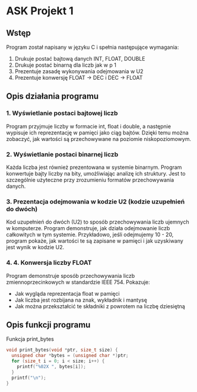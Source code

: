 # ASK Projekt 1

## Wstęp
Program został napisany w języku C i spełnia następujące wymagania:
1. Drukuje postać bajtową danych INT, FLOAT, DOUBLE
2. Drukuje postać binarną dla liczb jak w p 1
3. Prezentuje zasadę wykonywania odejmowania w U2
4. Prezentuje konwersję FLOAT -> DEC i DEC -> FLOAT

## Opis działania programu

### 1. Wyświetlanie postaci bajtowej liczb
Program przyjmuje liczby w formacie int, float i double, a następnie wypisuje ich 
reprezentację w pamięci jako ciąg bajtów. Dzięki temu można zobaczyć, jak wartości są 
przechowywane na poziomie niskopoziomowym.

### 2. Wyświetlanie postaci binarnej liczb 
Każda liczba jest również prezentowana w systemie binarnym. Program konwertuje bajty 
liczby na bity, umożliwiając analizę ich struktury. Jest to szczególnie użyteczne przy 
zrozumieniu formatów przechowywania danych. 

### 3. Prezentacja odejmowania w kodzie U2 (kodzie uzupełnień do dwóch) 
Kod uzupełnień do dwóch (U2) to sposób przechowywania liczb ujemnych w 
komputerze. Program demonstruje, jak działa odejmowanie liczb całkowitych w tym 
systemie. 
Przykładowo, jeśli odejmujemy 10 - 20, program pokaże, jak wartości te są zapisane w 
pamięci i jak uzyskiwany jest wynik w kodzie U2.

### 4. 4. Konwersja liczby FLOAT 
Program demonstruje sposób przechowywania liczb zmiennoprzecinkowych w 
standardzie IEEE 754. Pokazuje: 
- Jak wygląda reprezentacja float w pamięci 
- Jak liczba jest rozbijana na znak, wykładnik i mantysę 
- Jak można przekształcić te składniki z powrotem na liczbę dziesiętną

## Opis funkcji programu
Funkcja print_bytes
```c
void print_bytes(void *ptr, size_t size) {
  unsigned char *bytes = (unsigned char *)ptr;
  for (size_t i = 0; i < size; i++) {
    printf("%02X ", bytes[i]);
  }
  printf("\n");
}
```

